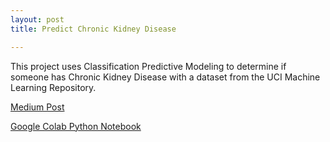 ```yaml
---
layout: post
title: Predict Chronic Kidney Disease

---
```


This project uses Classification Predictive Modeling to determine if someone has Chronic Kidney Disease with a dataset from the UCI Machine Learning Repository.

[Medium Post](https://medium.com/@hoops922/predicting-chronic-kidney-disease-using-health-records-2d1375ae1309)

[Google Colab Python Notebook](https://colab.research.google.com/drive/1kaJ_FZ8g6PysSLpUUScpV0XO9w8-Djsv)
